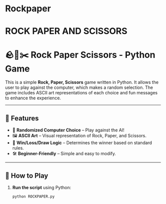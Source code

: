# Rockpaper
# ROCK PAPER AND SCISSORS 
# 🪨📄✂️ Rock Paper Scissors - Python Game

This is a simple **Rock, Paper, Scissors** game written in Python. It allows the user to play against the computer, which makes a random selection. The game includes ASCII art representations of each choice and fun messages to enhance the experience.

---

## 📌 Features
- 🎲 **Randomized Computer Choice** – Play against the AI!
- 🖼️ **ASCII Art** – Visual representation of Rock, Paper, and Scissors.
- 🎯 **Win/Loss/Draw Logic** – Determines the winner based on standard rules.
- 🛠️ **Beginner-Friendly** – Simple and easy to modify.

---

## 🚀 How to Play
1. **Run the script** using Python:
   ```sh
   python ROCKPAPER.py
